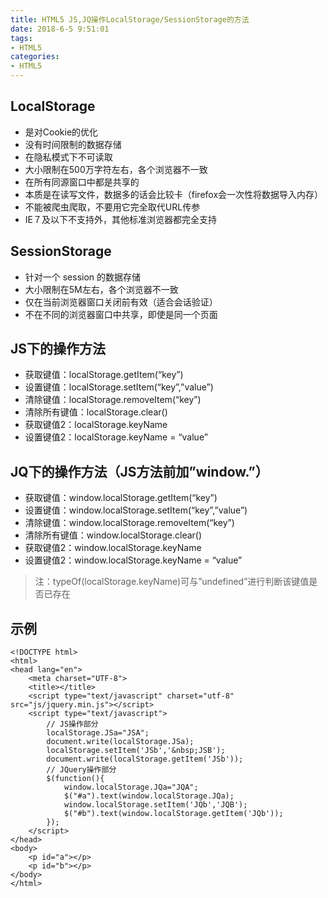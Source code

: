 ```yaml
---
title: HTML5 JS,JQ操作LocalStorage/SessionStorage的方法
date: 2018-6-5 9:51:01
tags:
- HTML5 
categories: 
- HTML5 
---
```



## LocalStorage

- 是对Cookie的优化
- 没有时间限制的数据存储
- 在隐私模式下不可读取
- 大小限制在500万字符左右，各个浏览器不一致
- 在所有同源窗口中都是共享的
- 本质是在读写文件，数据多的话会比较卡（firefox会一次性将数据导入内存）
- 不能被爬虫爬取，不要用它完全取代URL传参
- IE７及以下不支持外，其他标准浏览器都完全支持

## SessionStorage

- 针对一个 session 的数据存储
- 大小限制在5M左右，各个浏览器不一致
- 仅在当前浏览器窗口关闭前有效（适合会话验证）
- 不在不同的浏览器窗口中共享，即使是同一个页面

## JS下的操作方法

- 获取键值：localStorage.getItem(“key”)
- 设置键值：localStorage.setItem(“key”,”value”)
- 清除键值：localStorage.removeItem(“key”)
- 清除所有键值：localStorage.clear()
- 获取键值2：localStorage.keyName
- 设置键值2：localStorage.keyName = “value”

## JQ下的操作方法（JS方法前加”window.”）

- 获取键值：window.localStorage.getItem(“key”)
- 设置键值：window.localStorage.setItem(“key”,”value”)
- 清除键值：window.localStorage.removeItem(“key”)
- 清除所有键值：window.localStorage.clear()
- 获取键值2：window.localStorage.keyName
- 设置键值2：window.localStorage.keyName = “value”

> 注：typeOf(localStorage.keyName)可与”undefined”进行判断该键值是否已存在
## 示例
```
<!DOCTYPE html>
<html>
<head lang="en">
    <meta charset="UTF-8">
    <title></title>
    <script type="text/javascript" charset="utf-8" src="js/jquery.min.js"></script>
    <script type="text/javascript">
        // JS操作部分
        localStorage.JSa="JSA";
        document.write(localStorage.JSa);
        localStorage.setItem('JSb','&nbsp;JSB');
        document.write(localStorage.getItem('JSb'));
        // JQuery操作部分
        $(function(){
            window.localStorage.JQa="JQA";
            $("#a").text(window.localStorage.JQa);
            window.localStorage.setItem('JQb','JQB');
            $("#b").text(window.localStorage.getItem('JQb'));
        });
    </script>
</head>
<body>
    <p id="a"></p>
    <p id="b"></p>
</body>
</html>
```

